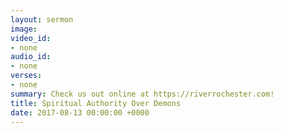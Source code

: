 ```yaml
---
layout: sermon
image: 
video_id:
- none
audio_id:
- none
verses:
- none
summary: Check us out online at https://riverrochester.com!
title: Spiritual Authority Over Demons
date: 2017-08-13 00:00:00 +0000
---
```

